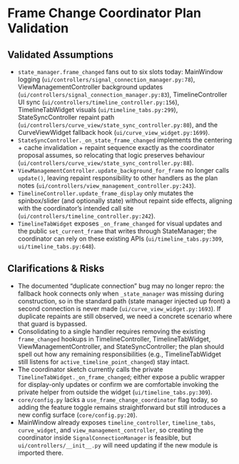 # Frame Change Coordinator Plan Validation

## Validated Assumptions
- `state_manager.frame_changed` fans out to six slots today: MainWindow logging (`ui/controllers/signal_connection_manager.py:78`), ViewManagementController background updates (`ui/controllers/signal_connection_manager.py:83`), TimelineController UI sync (`ui/controllers/timeline_controller.py:156`), TimelineTabWidget visuals (`ui/timeline_tabs.py:299`), StateSyncController repaint path (`ui/controllers/curve_view/state_sync_controller.py:80`), and the CurveViewWidget fallback hook (`ui/curve_view_widget.py:1699`).
- `StateSyncController._on_state_frame_changed` implements the centering + cache invalidation + repaint sequence exactly as the coordinator proposal assumes, so relocating that logic preserves behaviour (`ui/controllers/curve_view/state_sync_controller.py:88`).
- `ViewManagementController.update_background_for_frame` no longer calls `update()`, leaving repaint responsibility to other handlers as the plan notes (`ui/controllers/view_management_controller.py:243`).
- `TimelineController.update_frame_display` only mutates the spinbox/slider (and optionally state) without repaint side effects, aligning with the coordinator’s intended call site (`ui/controllers/timeline_controller.py:242`).
- `TimelineTabWidget` exposes `_on_frame_changed` for visual updates and the public `set_current_frame` that writes through StateManager; the coordinator can rely on these existing APIs (`ui/timeline_tabs.py:309`, `ui/timeline_tabs.py:648`).

## Clarifications & Risks
- The documented “duplicate connection” bug may no longer repro: the fallback hook connects only when `_state_manager` was missing during construction, so in the standard path (state manager injected up front) a second connection is never made (`ui/curve_view_widget.py:1693`). If duplicate repaints are still observed, we need a concrete scenario where that guard is bypassed.
- Consolidating to a single handler requires removing the existing `frame_changed` hookups in TimelineController, TimelineTabWidget, ViewManagementController, and StateSyncController; the plan should spell out how any remaining responsibilities (e.g., TimelineTabWidget still listens for `active_timeline_point_changed`) stay intact.
- The coordinator sketch currently calls the private `TimelineTabWidget._on_frame_changed`; either expose a public wrapper for display-only updates or confirm we are comfortable invoking the private helper from outside the widget (`ui/timeline_tabs.py:309`).
- `core/config.py` lacks a `use_frame_change_coordinator` flag today, so adding the feature toggle remains straightforward but still introduces a new config surface (`core/config.py:20`).
- MainWindow already exposes `timeline_controller`, `timeline_tabs`, `curve_widget`, and `view_management_controller`, so creating the coordinator inside `SignalConnectionManager` is feasible, but `ui/controllers/__init__.py` will need updating if the new module is imported there.
